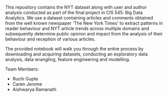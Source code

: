 This repository contains the NYT dataset along with user and author analysis conducted as part of the final project in CIS 545: Big Data Analytics. 
We use a dataset containing articles and comments obtained from the well known newspaper 'The New York Times' to extract patterns in reader behaviour and NYT article trends across multiple domains and subsequently determine public opinion and impact from the analysis of their behaviour and reception of various articles.

The provided notebook will walk you through the entire process by downloading and acquiring datasets, conducting an exploratory data analysis, data wrangling, feature engineering and modelling.

Team Members:
- Ruchi Gupte
- Caren Jerome
- Aishwarya Ramanath
